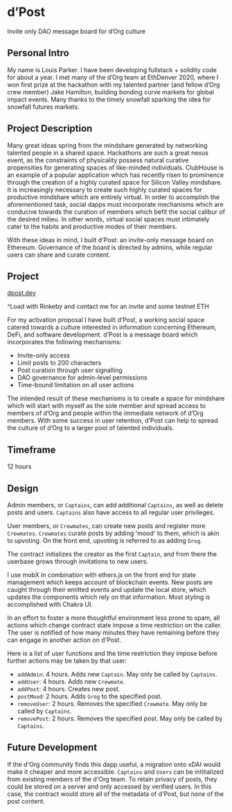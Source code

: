 # d’Post

Invite only DAO message board for d’Org culture

## Personal Intro

My name is Louis Parker. I have been developing fullstack + solidity code for about a year. I met many of the d’Org team at EthDenver 2020, where I won first prize at the hackathon with my talented partner (and fellow d’Org crew member) Jake Hamilton, building bonding curve markets for global impact events. Many thanks to the timely snowfall sparking the idea for snowfall futures markets.

## Project Description

Many great ideas spring from the mindshare generated by networking talented people in a shared space. Hackathons are such a great nexus event, as the constraints of physicality possess natural curative propensities for generating spaces of like-minded individuals. ClubHouse is an example of a popular application which has recently risen to prominence through the creation of a highly curated space for Silicon Valley mindshare. It is increasingly necessary to create such highly curated spaces for productive mindshare which are entirely virtual. In order to accomplish the aforementioned task, social dapps must incorporate mechanisms which are conducive towards the curation of members which befit the social calibur of the desired milieu. In other words, virtual social spaces must intimately cater to the habits and productive modes of their members.

With these ideas in mind, I built d'Post: an invite-only message board on Ethereum. Governance of the board is directed by admins, while regular users can share and curate content. 

## Project

[dpost.dev](http://dpost.dev)

^Load with Rinkeby and contact me for an invite and some testnet ETH

For my activation proposal I have built d’Post, a working social space catered towards a culture interested in information concerning Ethereum, DeFi, and software development. d’Post is a message board which incorporates the following mechanisms:
* Invite-only access 
* Limit posts to 200 characters
* Post curation through user signalling
* DAO governance for admin-level permissions
* Time-bound limitation on all user actions

The intended result of these mechanisms is to create a space for mindshare which will start with myself as the sole member and spread access to members of d’Org and people within the immediate network of d’Org members. With some success in user retention, d’Post can help to spread the culture of d’Org to a larger pool of talented individuals. 

## Timeframe

12 hours

## Design

Admin members, or `Captains`, can add additional `Captains`, as well as delete posts and users. `Captains` also have access to all regular user privileges. 

User members, or `Crewmates`, can create new posts and register more `Crewmates`. `Crewmates` curate posts by adding 'mood' to them, which is akin to upvoting. On the front end, upvoting is referred to as adding `Grog`. 

The contract initializes the creator as the first `Captain`, and from there the userbase grows through invitations to new users.

I use mobX in combination with ethers.js on the front end for state management which keeps account of blockchain events. New posts are caught through their emitted events and update the local store, which updates the components which rely on that information. Most styling is accomplished with Chakra UI.

In an effort to foster a more thoughtful environment less prone to spam, all actions which change contract state impose a time restriction on the caller. The user is notified of how many minutes they have remaining before they can engage in another action on d'Post.

Here is a list of user functions and the time restriction they impose before further actions may be taken by that user:
* `addAdmin`: 4 hours. Adds new `Captain`. May only be called by `Captains`.
* `addUser`: 4 hours. Adds new `Crewmate`.
* `addPost`: 4 hours. Creates new post.
* `postMood`: 2 hours. Adds `Grog` to the specified post.
* `removeUser`: 2 hours. Removes the specified `Crewmate`. May only be called by `Captains`.
* `removePost`: 2 hours. Removes the specified post. May only be called by `Captains`.

## Future Development

If the d'Org community finds this dapp useful, a migration onto xDAI would make it cheaper and more accessible. `Captains` and `Users` can be intitialized from existing members of the d'Org team. To retain privacy of posts, they could be stored on a server and only accessed by verified users. In this case, the contract would store all of the metadata of d'Post, but none of the post content.
